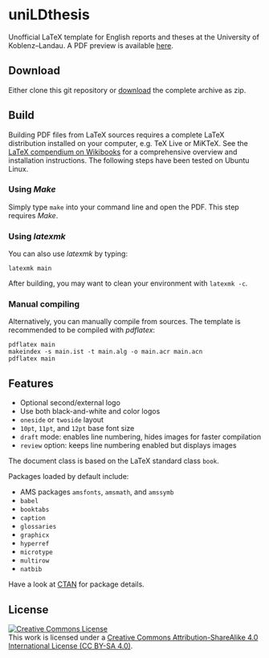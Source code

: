 # uniLDthesis

Unofficial LaTeX template for English reports and theses at the University of Koblenz–Landau. A PDF preview is available [here](https://github.com/zsteinmetz/uniLDthesis/blob/master/main.pdf).

## Download

Either clone this git repository or [download](https://github.com/zsteinmetz/uniLDthesis/archive/master.zip) the complete archive as zip.

## Build

Building PDF files from LaTeX sources requires a complete LaTeX distribution installed on your computer, e.g. TeX Live or MiKTeX. See the [LaTeX compendium on Wikibooks](https://en.wikibooks.org/wiki/LaTeX/Installation) for a comprehensive overview and installation instructions. The following steps have been tested on Ubuntu Linux.

### Using _Make_

Simply type `make` into your command line and open the PDF. This step requires _Make_.

### Using _latexmk_

You can also use _latexmk_ by typing:

```shell
latexmk main
```

After building, you may want to clean your environment with `latexmk -c`.

### Manual compiling

Alternatively, you can manually compile from sources. The template is recommended to be compiled with _pdflatex_:

```shell
pdflatex main
makeindex -s main.ist -t main.alg -o main.acr main.acn
pdflatex main
```

## Features

* Optional second/external logo
* Use both black-and-white and color logos
* `oneside` or `twoside` layout
* `10pt`, `11pt`, and `12pt` base font size
* `draft` mode: enables line numbering, hides images for faster compilation
* `review` option: keeps line numbering enabled but displays images

The document class is based on the LaTeX standard class `book`.

Packages loaded by default include:

* AMS packages `amsfonts`, `amsmath`, and `amssymb`
* `babel`
* `booktabs`
* `caption`
* `glossaries`
* `graphicx`
* `hyperref`
* `microtype`
* `multirow`
* `natbib`

Have a look at [CTAN](https://www.ctan.org/) for package details.

## License

<a rel="license" href="http://creativecommons.org/licenses/by-sa/4.0/"><img alt="Creative Commons License" style="border-width:0" src="https://i.creativecommons.org/l/by-sa/4.0/88x31.png" /></a><br />This work is licensed under a <a rel="license" href="http://creativecommons.org/licenses/by-sa/4.0/">Creative Commons Attribution-ShareAlike 4.0 International License (CC BY-SA 4.0)</a>.
